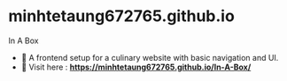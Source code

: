 # minhtetaung672765.github.io

In A Box

- 🧩 A frontend setup for a culinary website with basic navigation and UI.
- 🔎 Visit here : **https://minhtetaung672765.github.io/In-A-Box/**

